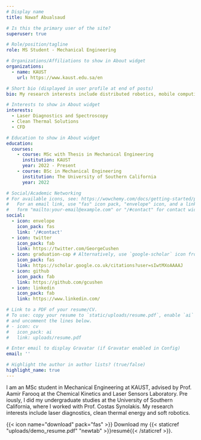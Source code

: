 ```yaml
---
# Display name
title: Nawaf Abualsaud

# Is this the primary user of the site?
superuser: true

# Role/position/tagline
role: MS Student - Mechanical Engineering

# Organizations/Affiliations to show in About widget
organizations:
  - name: KAUST
    url: https://www.kaust.edu.sa/en

# Short bio (displayed in user profile at end of posts)
bio: My research interests include distributed robotics, mobile computing and programmable matter.

# Interests to show in About widget
interests:
  - Laser Diagnostics and Spectroscopy
  - Clean Thermal Solutions
  - CFD

# Education to show in About widget
education:
  courses:
    - course: MSc with Thesis in Mechanical Engineering
      institution: KAUST
      year: 2022 - Present
    - course: BSc in Mechanical Engineering 
      institution: The University of Southern California
      year: 2022

# Social/Academic Networking
# For available icons, see: https://wowchemy.com/docs/getting-started/page-builder/#icons
#   For an email link, use "fas" icon pack, "envelope" icon, and a link in the
#   form "mailto:your-email@example.com" or "/#contact" for contact widget.
social:
  - icon: envelope
    icon_pack: fas
    link: '/#contact'
  - icon: twitter
    icon_pack: fab
    link: https://twitter.com/GeorgeCushen
  - icon: graduation-cap # Alternatively, use `google-scholar` icon from `ai` icon pack
    icon_pack: fas
    link: https://scholar.google.co.uk/citations?user=sIwtMXoAAAAJ
  - icon: github
    icon_pack: fab
    link: https://github.com/gcushen
  - icon: linkedin
    icon_pack: fab
    link: https://www.linkedin.com/

# Link to a PDF of your resume/CV.
# To use: copy your resume to `static/uploads/resume.pdf`, enable `ai` icons in `params.toml`,
# and uncomment the lines below.
# - icon: cv
#   icon_pack: ai
#   link: uploads/resume.pdf

# Enter email to display Gravatar (if Gravatar enabled in Config)
email: ''

# Highlight the author in author lists? (true/false)
highlight_name: true
---
```


I am an MSc student in Mechanical Engineering at KAUST, advised by Prof. Aamir Farooq at the Chemical Kinetics and Laser Sensors Laboratory. Pre iously, I did my undergraduate studies at the University of Southern California, where I worked with Prof. Costas Synolakis. My research interests include laser diagnostics, clean thermal energy and soft robotics. 

{{< icon name="download" pack="fas" >}} Download my {{< staticref "uploads/demo_resume.pdf" "newtab" >}}resumé{{< /staticref >}}.
